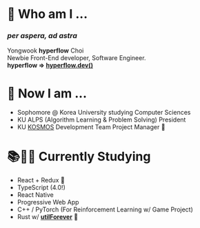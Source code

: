 # 🌱 Who am I ...
### ***per aspera, ad astra***  
Yongwook **hyperflow** Choi  
Newbie Front-End developer, Software Engineer.  
**hyperflow => [hyperflow.dev()](https://hyperflow.dev/about)**  


# 🤔 Now I am ...
- Sophomore @ Korea University studying Computer Sciences
- KU ALPS (Algorithm Learning & Problem Solving) President
- KU [KOSMOS](https://github.com/ku-kosmos) Development Team Project Manager 🚀

# 📚✍🏼 Currently Studying
- React + Redux 💖
- TypeScript (4.0!)
- React Native
- Progressive Web App
- C++ / PyTorch (For Reinforcement Learning w/ Game Project)
- Rust w/ **[utilForever](https://github.com/utilForever)** 💖
